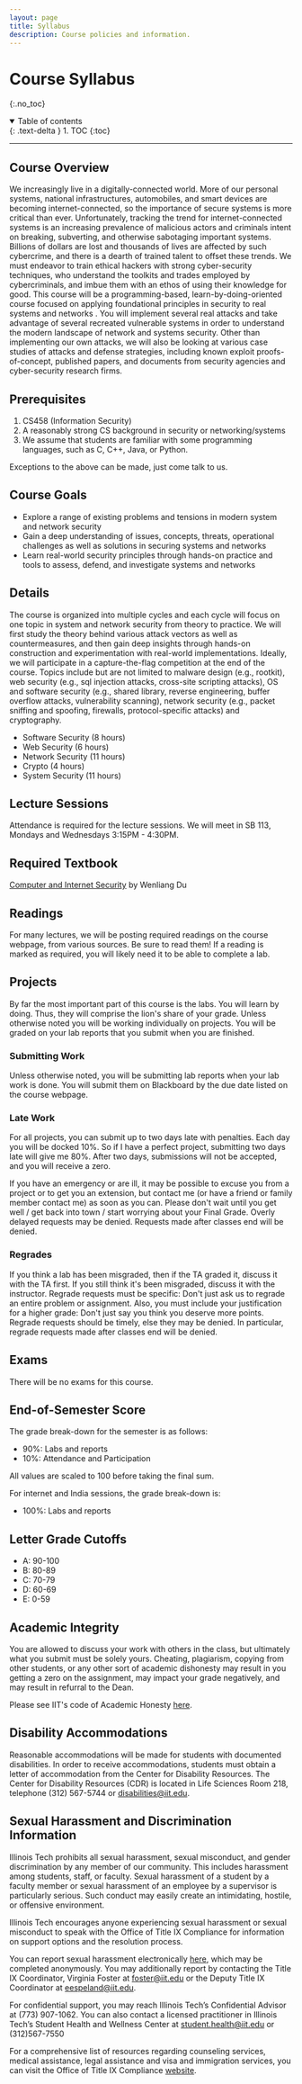 ```yaml
---
layout: page
title: Syllabus
description: Course policies and information.
---
```


# Course Syllabus
{:.no_toc}

<details open markdown="block">
  <summary>
    Table of contents
  </summary>
  {: .text-delta }
1. TOC
{:toc}
</details>

---

## Course Overview

We increasingly live in a digitally-connected world. More of our personal
systems, national infrastructures, automobiles, and smart devices are becoming
internet-connected, so the importance of secure systems is more critical than
ever. Unfortunately, tracking the trend for internet-connected systems is an
increasing prevalence of malicious actors and criminals intent on breaking,
subverting, and otherwise sabotaging important systems. Billions of dollars are
lost and thousands of lives are affected by such cybercrime, and there is
a dearth of trained talent to offset these trends. We must endeavor to train
ethical hackers with strong cyber-security techniques, who understand the
toolkits and trades employed by cybercriminals, and imbue them with an ethos of
using their knowledge for good. This course will be a programming-based,
learn-by-doing-oriented course focused on applying foundational principles in
security to real systems and networks . You will implement several real attacks
and take advantage of several recreated vulnerable systems in order to
understand the modern landscape of network and systems security. Other than
implementing our own attacks, we will also be looking at various case studies
of attacks and defense strategies, including known exploit proofs-of-concept,
published papers, and documents from security agencies and cyber-security
research firms.

## Prerequisites
1. CS458 (Information Security)
2. A reasonably strong CS background in security or networking/systems
3. We assume that students are familiar with some programming languages, such as C, C++, Java, or Python.

Exceptions to the above can be made, just come talk to us.

## Course Goals

- Explore a range of existing problems and tensions in modern system and network security
- Gain a deep understanding of issues, concepts, threats, operational challenges as well as solutions in securing systems and networks
- Learn real-world security principles through hands-on practice and tools to assess, defend, and investigate systems and networks

## Details
The course is organized into multiple cycles and each cycle will focus on one
topic in system and network security from theory to practice. We will first
study the theory behind various attack vectors as well as countermeasures, and
then gain deep insights through hands-on construction and experimentation with
real-world implementations. Ideally, we will participate in a capture-the-flag
competition at the end of the course. Topics include but are not limited to
malware design (e.g., rootkit), web security (e.g., sql injection attacks,
cross-site scripting attacks), OS and software security (e.g., shared library,
reverse engineering, buffer overflow attacks, vulnerability scanning), network
security (e.g., packet sniffing and spoofing, firewalls, protocol-specific
attacks) and cryptography.

- Software Security (8 hours)
- Web Security (6 hours)
- Network Security (11 hours)
- Crypto (4 hours)
- System Security (11 hours)

## Lecture Sessions
Attendance is required for the lecture sessions. We will meet in SB 113, Mondays and Wednesdays 3:15PM - 4:30PM. 

## Required Textbook
[Computer and Internet Security](https://www.amazon.com/Computer-Internet-Security-Hands-Approach/dp/1733003940/ref=sr_1_3?crid=1LS1XDDP4KDPR&keywords=computer+and+internet+security+wenliang+du&qid=1689342027&sprefix=computer+and+internet+s%2Caps%2C95&sr=8-3&ufe=app_do%3Aamzn1.fos.006c50ae-5d4c-4777-9bc0-4513d670b6bc) by Wenliang Du

## Readings 
For many lectures, we will be posting required readings on the
course webpage, from various sources. Be sure to read them! If a reading is
marked as required, you will likely need it to be able to complete a lab. 

## Projects
By far the most important part of this course is the labs. You will learn by
doing. Thus, they will comprise the lion's share of your grade. Unless
otherwise noted you will be working individually on projects. You will be
graded on your lab reports that you submit when you are finished.

### Submitting Work
Unless otherwise noted, you will be submitting lab reports when your lab work
is done. You will submit them on Blackboard by the due date listed on the
course webpage.

### Late Work
For all projects, you can submit up to two days late with penalties. Each day
you will be docked 10%. So if I have a perfect project, submitting two days
late will give me 80%. After two days, submissions will not be accepted, and
you will receive a zero.

If you have an emergency or are ill, it may be possible to excuse you from
a project or to get you an extension, but contact me (or have a friend or
family member contact me) as soon as you can. Please don't wait until you get
well / get back into town / start worrying about your Final Grade. Overly
delayed requests may be denied. Requests made after classes end will be denied.

### Regrades
If you think a lab has been misgraded, then if the TA graded it,
discuss it with the TA first. If you still think it's been misgraded, discuss
it with the instructor. Regrade requests must be specific: Don't just ask us to regrade an
entire problem or assignment. Also, you must include your justification for
a higher grade: Don't just say you think you deserve more points. Regrade
requests should be timely, else they may be denied. In particular, regrade
requests made after classes end will be denied.

## Exams
There will be no exams for this course. 


## End-of-Semester Score
The grade break-down for the semester is as follows:

- 90%: Labs and reports
- 10%: Attendance and Participation

All values are scaled to 100 before taking the final sum. 

For internet and India sessions, the grade break-down is:

- 100%: Labs and reports

## Letter Grade Cutoffs
- A: 90-100
- B: 80-89
- C: 70-79
- D: 60-69
- E: 0-59


## Academic Integrity

You are allowed to discuss your work with others in the class, but ultimately
what you submit must be solely yours. Cheating, plagiarism, copying from other
students, or any other sort of academic dishonesty may result in you getting
a zero on the assignment, may impact your grade negatively, and may result in
refurral to the Dean. 

Please see IIT's code of Academic Honesty [here](https://www.iit.edu/student-affairs/student-handbook/fine-print/code-academic-honesty).

## Disability Accommodations
Reasonable accommodations will be made for students with documented
disabilities. In order to receive accommodations, students must obtain a letter
of accommodation from the Center for Disability Resources. The Center for
Disability Resources (CDR) is located in Life Sciences Room 218, telephone (312) 567-5744 or disabilities@iit.edu.

## Sexual Harassment and Discrimination Information
Illinois Tech prohibits all sexual harassment, sexual misconduct, and gender
discrimination by any member of our community. This includes harassment among
students, staff, or faculty. Sexual harassment of a student by a faculty member
or sexual harassment of an employee by a supervisor is particularly serious.
Such conduct may easily create an intimidating, hostile, or offensive
environment.

Illinois Tech encourages anyone experiencing sexual harassment or sexual
misconduct to speak with the Office of Title IX Compliance for information on
support options and the resolution process.

You can report sexual harassment electronically
[here](https://iit.edu/incidentreport), which may be completed anonymously. You
may additionally report by contacting the Title IX Coordinator, Virginia Foster
at foster@iit.edu or the Deputy Title IX Coordinator at eespeland@iit.edu.

For confidential support, you may reach Illinois Tech’s Confidential Advisor at
(773) 907-1062. You can also contact a licensed practitioner in Illinois Tech’s
Student Health and Wellness Center at student.health@iit.edu or (312)567-7550

For a comprehensive list of resources regarding counseling services, medical
assistance, legal assistance and visa and immigration services, you can visit
the Office of Title IX Compliance [website](https://www.iit.edu/title-ix/resources).
